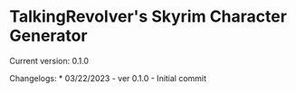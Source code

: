 # TalkingRevolver's Skyrim Character Generator #
Current version: 0.1.0

Changelogs:
	* 03/22/2023 - ver 0.1.0
	- Initial commit